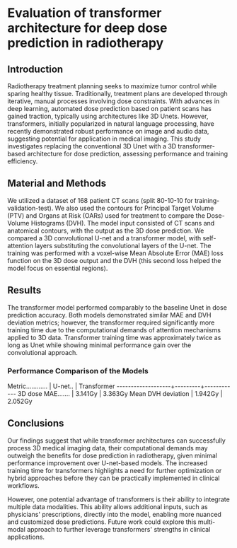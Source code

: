 # Evaluation of transformer architecture for deep dose prediction in radiotherapy

## Introduction

Radiotherapy treatment planning seeks to maximize tumor control while sparing healthy tissue. Traditionally, treatment plans are developed through iterative, manual processes involving dose constraints. With advances in deep learning, automated dose prediction based on patient scans has gained traction, typically using architectures like 3D Unets. However, transformers, initially popularized in natural language processing, have recently demonstrated robust performance on image and audio data, suggesting potential for application in medical imaging. This study investigates replacing the conventional 3D Unet with a 3D transformer-based architecture for dose prediction, assessing performance and training efficiency.

## Material and Methods

We utilized a dataset of 168 patient CT scans (split 80-10-10 for training-validation-test). We also used the contours for Principal Target Volume (PTV) and Organs at Risk (OARs) used for treatment to compare the Dose-Volume Histograms (DVH). The model input consisted of CT scans and anatomical contours, with the output as the 3D dose prediction. We compared a 3D convolutional U-net and a transformer model, with self-attention layers substituting the convolutional layers of the U-net. The training was performed with a voxel-wise Mean Absolute Error (MAE) loss function on the 3D dose output and the DVH (this second loss helped the model focus on essential regions).

## Results

The transformer model performed comparably to the baseline Unet in dose prediction accuracy. Both models demonstrated similar MAE and DVH deviation metrics; however, the transformer required significantly more training time due to the computational demands of attention mechanisms applied to 3D data. Transformer training time was approximately twice as long as Unet while showing minimal performance gain over the convolutional approach.

### Performance Comparison of the Models

Metric............ | U-net.. | Transformer
-------------------+---------+------------
3D dose MAE....... | 3.141Gy | 3.363Gy
Mean DVH deviation | 1.942Gy | 2.052Gy

## Conclusions

Our findings suggest that while transformer architectures can successfully process 3D medical imaging data, their computational demands may outweigh the benefits for dose prediction in radiotherapy, given minimal performance improvement over U-net-based models. The increased training time for transformers highlights a need for further optimization or hybrid approaches before they can be practically implemented in clinical workflows.

However, one potential advantage of transformers is their ability to integrate multiple data modalities. This ability allows additional inputs, such as physicians' prescriptions, directly into the model, enabling more nuanced and customized dose predictions. Future work could explore this multi-modal approach to further leverage transformers' strengths in clinical applications.
